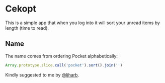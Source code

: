 # Cekopt
This is a simple app that when you log into it will sort your unread items by length (time to read).

## Name
The name comes from ordering Pocket alphabetically:

```js
Array.prototype.slice.call('pocket').sort().join('')
```

Kindly suggested to me by [@ljharb](//github.com/ljharb).
